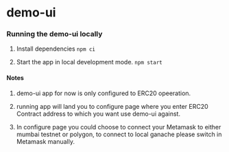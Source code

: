 # demo-ui

### Running the demo-ui locally

1. Install dependencies `npm ci`

2. Start the app in local development mode. `npm start`

#### Notes

1. demo-ui app for now is only configured to ERC20 opeeration.

2. running app will land you to configure page where you enter ERC20 Contract address to which you want use demo-ui against.

3. In configure page you could choose to connect your Metamask to either mumbai testnet or polygon, to connect to local ganache please switch in Metamask manually.
